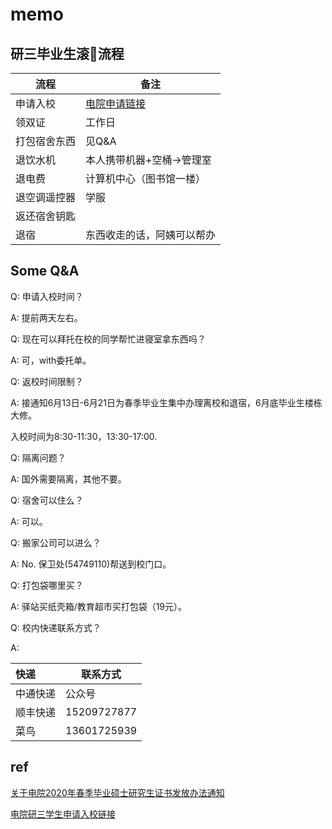 # memo

## 研三毕业生滚🥚流程

| 流程         | 备注                                                         |
| ------------ | ------------------------------------------------------------ |
| 申请入校     | [电院申请链接](https://shimo.im/forms/onq7Mg7jDZT4FjA9/fill) |
| 领双证       | 工作日                                                       |
| 打包宿舍东西 | 见Q&A                                                        |
| 退饮水机     | 本人携带机器+空桶->管理室                                    |
| 退电费       | 计算机中心（图书馆一楼）                                     |
| 退空调遥控器 | 学服                                                         |
| 返还宿舍钥匙 |                                                              |
| 退宿         | 东西收走的话，阿姨可以帮办                                   |



## Some Q&A

Q: 申请入校时间？

A: 提前两天左右。



Q: 现在可以拜托在校的同学帮忙进寝室拿东西吗？

A: 可，with委托单。



Q: 返校时间限制？

A: 接通知6月13日-6月21日为春季毕业生集中办理离校和退宿，6月底毕业生楼栋大修。

入校时间为8:30-11:30，13:30-17:00.



Q: 隔离问题？

A: 国外需要隔离，其他不要。



Q: 宿舍可以住么？

A: 可以。



Q: 搬家公司可以进么？

A: No. 保卫处(54749110)帮送到校门口。



Q: 打包袋哪里买？

A: 驿站买纸壳箱/教育超市买打包袋（19元）。



Q: 校内快递联系方式？

A: 

| 快递     | 联系方式    |
| :------- | ----------- |
| 中通快递 | 公众号      |
| 顺丰快递 | 15209727877 |
| 菜鸟     | 13601725939 |



## ref

[关于电院2020年春季毕业硕士研究生证书发放办法通知](http://yjwb.seiee.sjtu.edu.cn/yjwb/info/16576.htm)

[电院研三学生申请入校链接](https://shimo.im/forms/onq7Mg7jDZT4FjA9/fill)